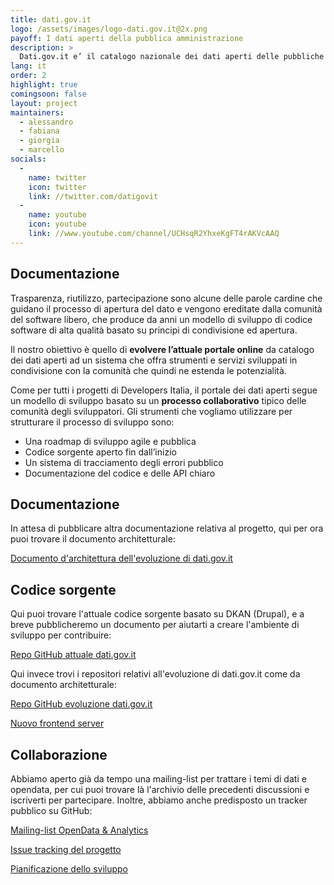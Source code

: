 ```yaml
---
title: dati.gov.it
logo: /assets/images/logo-dati.gov.it@2x.png
payoff: I dati aperti della pubblica amministrazione
description: >
  Dati.gov.it e’ il catalogo nazionale dei dati aperti delle pubbliche amministrazioni italiane. Nasce con l’obiettivo di aggregare in un unico portale la maggior parte dei dati aperti esposti dalle varie amministrazioni sia locali che nazionali.
lang: it
order: 2
highlight: true
comingsoon: false
layout: project
maintainers:
  - alessandro
  - fabiana
  - giorgia
  - marcello
socials:
  -
    name: twitter
    icon: twitter
    link: //twitter.com/datigovit
  -
    name: youtube
    icon: youtube
    link: //www.youtube.com/channel/UCHsqR2YhxeKgFT4rAKVcAAQ
---
```


## Documentazione
Trasparenza, riutilizzo, partecipazione sono alcune delle parole cardine che guidano il processo di apertura del dato e vengono ereditate dalla  comunità del software libero, che produce da anni un modello di sviluppo di codice software di alta qualità basato su principi di condivisione ed apertura.

Il nostro obiettivo è quello di **evolvere l’attuale portale online** da catalogo dei dati aperti ad un sistema che offra strumenti e servizi sviluppati in condivisione con la comunità che quindi ne estenda le potenzialità.

Come per tutti i progetti di Developers Italia, il portale dei dati aperti segue un modello di sviluppo basato su un **processo collaborativo** tipico delle comunità degli sviluppatori. Gli strumenti che vogliamo utilizzare per strutturare il processo di sviluppo sono:

 * Una roadmap di sviluppo agile e pubblica
 * Codice sorgente aperto fin dall’inizio
 * Un sistema di tracciamento degli errori pubblico
 * Documentazione del codice e delle API chiaro


## Documentazione

In attesa di pubblicare altra documentazione relativa al progetto, qui per ora puoi trovare il documento architetturale:

[Documento d'architettura dell'evoluzione di dati.gov.it](https://docs.google.com/document/d/1dCfbpwmkl-U2kreykRY8YXJct6GOe-r_3qjism5wI2Y/edit)


## Codice sorgente

Qui puoi trovare l'attuale codice sorgente basato su DKAN (Drupal), e a breve pubblicheremo un documento per aiutarti a
creare l'ambiente di sviluppo per contribuire:

[Repo GitHub attuale dati.gov.it](https://github.com/FormezPA/dkan)


Qui invece trovi i repositori relativi all'evoluzione di dati.gov.it come da documento architetturale:

[Repo GitHub evoluzione dati.gov.it](https://github.com/italia/dati.gov.it)

[Nuovo frontend server](https://github.com/italia/dati-frontend)


## Collaborazione

Abbiamo aperto già da tempo una mailing-list per trattare i temi di dati e opendata, per cui puoi trovare là
l'archivio delle precedenti discussioni e iscriverti per partecipare. Inoltre, abbiamo anche predisposto
un tracker pubblico su GitHub:

[Mailing-list OpenData & Analytics](https://groups.google.com/a/teamdigitale.governo.it/forum/#!forum/data)

[Issue tracking del progetto](https://github.com/italia/dati.gov.it/issues)

[Pianificazione dello sviluppo](https://github.com/italia/dati.gov.it/projects)
